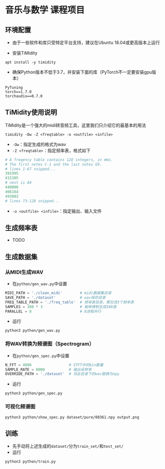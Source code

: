 # 音乐与数学 课程项目

## 环境配置

* 由于一些软件和库只受特定平台支持，建议在Ubuntu 18.04或更高版本上运行

* 安装TiMidity
```shell
apt install -y timidity
```

* 确保Python版本不低于3.7，并安装下面的库（PyTorch不一定要安装gpu版本）
```shell
PyTuning
torch==1.7.0
torchaudio==0.7.0
```

## TiMidity使用说明

TiMidity是一个强大的midi转音频工具，这里我们只介绍它的最基本的用法
```shell
timidity -Ow -Z <freqtable> -o <outfile> <infile>
```
* `-Ow`：指定生成的格式为wav
* `-Z <freqtable>`：指定频率表，格式如下
```python
# A freqency table contains 128 integers, in mHz.
# The first notes C-1 and the last notes G9.
# lines 1-67 snipped...
391995
415305
# next is A4
440000  
466164
493883
# lines 73-128 snipped...
```
* `-o <outfile> <infile>`：指定输出、输入文件

## 生成频率表
* TODO

## 生成数据集

### 从MIDI生成WAV
* 在`python/gen_wav.py`中设置
```python
MIDI_PATH = './clean_midi'        # midi数据集目录
SAVE_PATH = './dataset'           # wav保存目录
FREQ_TABLE_PATH = './freq_table'  # 频率表目录，需包含3个频率表
SAMPLES = 100 * 3                 # 每种律制生成100首
PARALLEL = 8                      # 8进程并行
```
* 运行
```shell
python3 python/gen_wav.py
```

### 将WAV转换为频谱图（Spectrogram） 
* 在`python/gen_spec.py`中设置
```python
N_FFT = 4096                 # STFT中的bin数量
SAMPLE_RATE = 8000           # 输出采样率
OVERRIDE_PATH = './dataset'  # 将此目录下的wav替换为npy
```
* 运行
```shell
python3 python/gen_spec.py
```

### 可视化频谱图

```shell
python3 python/show_spec.py dataset/pure/08361.npy output.png
```

## 训练
* 先手动将上述生成的`dataset/`分为`train_set/`和`test_set/`
* 运行
```shell
python3 python/train.py
```

